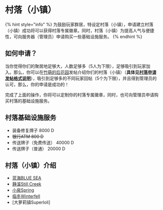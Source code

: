 # 村落（小镇）

{% hint style="info" %}
为鼓励玩家群居，特设定村落（小镇），申请建立村落（小镇）成功将可以获得村落专属徽章。同时，村落（小镇）为提高人气与便捷性，可向服务器（管理员）申请购买一些基础设施服务。
{% endhint %}

## 如何申请？

当你觉得你们的聚居地足够大，人数足够多（5人为下限），足够吸引到玩家加入。那么，你可以在[竹萌的后花园](https://discuss.imyvm.com)发帖介绍你们的村落（小镇）（**具体见**[**村落申请发帖格式说明**](https://discuss.imyvm.com/d/37--)），吸引到足够多的不同玩家回帖（5个为下限），并且得到管理员的认可，那么，你的申请是成功的！

完成了上面的操作，你将可以定制你的村落专属徽章，同时，也可向管理员申请购买村落的基础设施服务。

## 村落基础设施服务

* 装备修复牌子  8000 D
* ~~银行ATM 800 D~~
* 传送牌子（免费传送）  40000 D
* 传送牌子（普通）  20000 D

## 村落（小镇）介绍

* [蓝海BLUE SEA](blue_sea.md)
* [静溪Still Creek](still_creek.md)
* [小泉Spring](xiao-quan.md)
* [临冬Winterfell](winterfell.md)
* \[大萝莉镇Superloli\]

